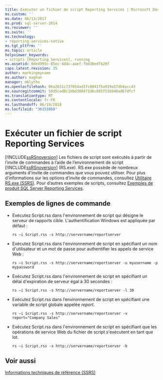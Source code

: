 ```yaml
---
title: Exécuter un fichier de script Reporting Services | Microsoft Docs
ms.custom: ''
ms.date: 06/13/2017
ms.prod: sql-server-2014
ms.reviewer: ''
ms.suite: ''
ms.technology:
- reporting-services-native
ms.tgt_pltfrm: ''
ms.topic: article
helpviewer_keywords:
- scripts [Reporting Services], running
ms.assetid: 0de4995c-85ec-4d4c-aaef-fbd30edfb20f
caps.latest.revision: 35
author: markingmyname
ms.author: maghan
manager: mblythe
ms.openlocfilehash: 06a2631c737654ad1fc0041f5a919a57db4acc43
ms.sourcegitcommit: 5dd5cad0c1bbd308471d6c885f516948ad67dfcf
ms.translationtype: MT
ms.contentlocale: fr-FR
ms.lasthandoff: 06/19/2018
ms.locfileid: "36153868"
---
```

# <a name="run-a-reporting-services-script-file"></a>Exécuter un fichier de script Reporting Services
  [!INCLUDE[ssRSnoversion](../../includes/ssrsnoversion-md.md)] Les fichiers de script sont exécutés à partir de l’invite de commandes à l’aide de l’environnement de script [!INCLUDE[ssRSnoversion](../../includes/ssrsnoversion-md.md)] (RS.exe). RS.exe possède de nombreux arguments d'invite de commandes que vous pouvez utiliser. Pour plus d’informations sur les options d’invite de commandes, consultez [Utilitaire RS.exe &#40;SSRS&#41;](rs-exe-utility-ssrs.md). Pour d’autres exemples de scripts, consultez [Exemples de produit SQL Server Reporting Services](http://go.microsoft.com/fwlink/?LinkId=177889).  
  
## <a name="sample-command-lines"></a>Exemples de lignes de commande  
  
-   Exécutez Script.rss dans l'environnement de script qui désigne le serveur de rapports cible. L'authentification Windows est appliquée par défaut :  
  
    ```  
    rs –i Script.rss -s http://servername/reportserver  
    ```  
  
-   Exécutez Script.rss dans l'environnement de script en spécifiant un nom d'utilisateur et un mot de passe pour authentifier les appels de service Web :  
  
    ```  
    rs –i Script.rss -s http://servername/reportserver -u myusername -p mypassword  
    ```  
  
-   Exécutez Script.rss dans l'environnement de script en spécifiant un délai d'expiration de serveur égal à 30 secondes :  
  
    ```  
    rs –i Script.rss -s http://servername/reportserver -l 30  
    ```  
  
-   Exécutez Script.rss dans l’environnement de script en spécifiant une variable de script globale appelée *report*.  
  
    ```  
    rs –i Script.rss -s http://servername/reportserver -v report="Company Sales"  
    ```  
  
-   Exécutez Script.rss dans l'environnement de script en spécifiant que les opérations de service Web du fichier de script s'exécutent en tant que lot.  
  
    ```  
    rs –i Script.rss -s http://servername/reportserver -b  
    ```  
  
## <a name="see-also"></a>Voir aussi  
 [Informations techniques de référence &#40;SSRS&#41;](../technical-reference-ssrs.md)  
  
  